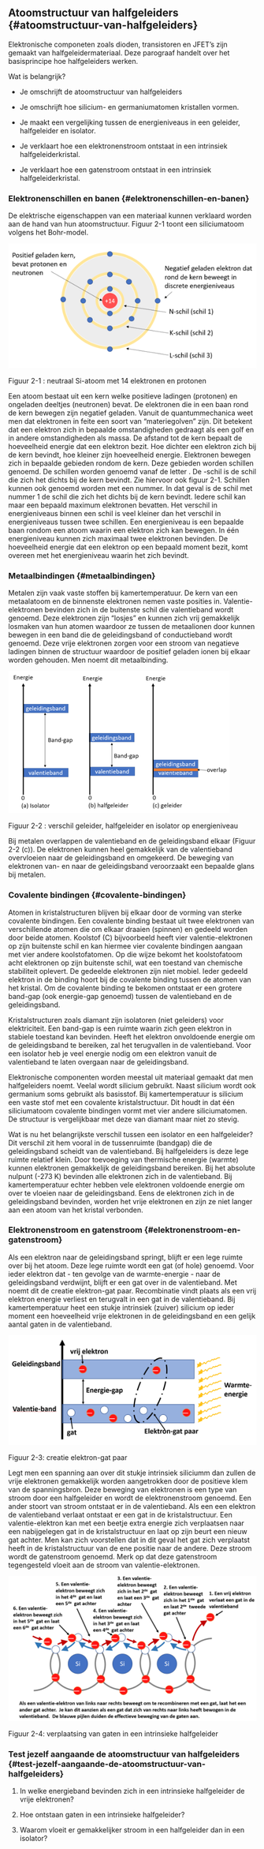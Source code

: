 ## Atoomstructuur van halfgeleiders {#atoomstructuur-van-halfgeleiders}

Elektronische componeten zoals dioden, transistoren en JFET’s zijn gemaakt van halfgeleidermateriaal. Deze parograaf handelt over het basisprincipe hoe halfgeleiders werken.

Wat is belangrijk?

*   Je omschrijft de atoomstructuur van halfgeleiders

*   Je omschrijft hoe silicium- en germaniumatomen kristallen vormen.

*   Je maakt een vergelijking tussen de energieniveaus in een geleider, halfgeleider en isolator.

*   Je verklaart hoe een elektronenstroom ontstaat in een intrinsiek halfgeleiderkristal.

*   Je verklaart hoe een gatenstroom ontstaat in een intrinsiek halfgeleiderkristal.

### Elektronenschillen en banen {#elektronenschillen-en-banen}

De elektrische eigenschappen van een materiaal kunnen verklaard worden aan de hand van hun atoomstructuur. Figuur 2-1 toont een siliciumatoom volgens het Bohr-model.

![](/assets\afbeelding_10.png)

Figuur 2-1 : neutraal Si-atoom met 14 elektronen en protonen

Een atoom bestaat uit een kern welke positieve ladingen (protonen) en ongeladen deeltjes (neutronen) bevat. De elektronen die in een baan rond de kern bewegen zijn negatief geladen. Vanuit de quantummechanica weet men dat elektronen in feite een soort van “materiegolven” zijn. Dit betekent dat een elektron zich in bepaalde omstandigheden gedraagt als een golf en in andere omstandigheden als massa. De afstand tot de kern bepaalt de hoeveelheid energie dat een elektron bezit. Hoe dichter een elektron zich bij de kern bevindt, hoe kleiner zijn hoeveelheid energie. Elektronen bewegen zich in bepaalde gebieden rondom de kern. Deze gebieden worden schillen genoemd. De schillen worden genoemd vanaf de letter . De -schil is de schil die zich het dichts bij de kern bevindt. Zie hiervoor ook figuur 2-1\. Schillen kunnen ook genoemd worden met een nummer. In dat geval is de schil met nummer 1 de schil die zich het dichts bij de kern bevindt. Iedere schil kan maar een bepaald maximum elektronen bevatten. Het verschil in energieniveaus binnen een schil is veel kleiner dan het verschil in energieniveaus tussen twee schillen. Een energieniveau is een bepaalde baan rondom een atoom waarin een elektron zich kan bewegen. In één energieniveau kunnen zich maximaal twee elektronen bevinden. De hoeveelheid energie dat een elektron op een bepaald moment bezit, komt overeen met het energieniveau waarin het zich bevindt.

### Metaalbindingen {#metaalbindingen}

Metalen zijn vaak vaste stoffen bij kamertemperatuur. De kern van een metaalatoom en de binnenste elektronen nemen vaste posities in. Valentie-elektronen bevinden zich in de buitenste schil die valentieband wordt genoemd. Deze elektronen zijn “losjes” en kunnen zich vrij gemakkelijk losmaken van hun atomen waardoor ze tussen de metaalionen door kunnen bewegen in een band die de geleidingsband of conductieband wordt genoemd. Deze vrije elektronen zorgen voor een stroom van negatieve ladingen binnen de structuur waardoor de positief geladen ionen bij elkaar worden gehouden. Men noemt dit metaalbinding.

![](/assets\afbeelding_17.png)

Figuur 2-2 : verschil geleider, halfgeleider en isolator op energieniveau

Bij metalen overlappen de valentieband en de geleidingsband elkaar (Figuur 2-2 (c)). De elektronen kunnen heel gemakkelijk van de valentieband overvloeien naar de geleidingsband en omgekeerd. De beweging van elektronen van- en naar de geleidingsband veroorzaakt een bepaalde glans bij metalen.

### Covalente bindingen {#covalente-bindingen}

Atomen in kristalstructuren blijven bij elkaar door de vorming van sterke covalente bindingen. Een covalente binding bestaat uit twee elektronen van verschillende atomen die om elkaar draaien (spinnen) en gedeeld worden door beide atomen. Koolstof (C) bijvoorbeeld heeft vier valentie-elektronen op zijn buitenste schil en kan hiermee vier covalente bindingen aangaan met vier andere koolstofatomen. Op die wijze bekomt het koolstofatoom acht elektronen op zijn buitenste schil, wat een toestand van chemische stabiliteit oplevert. De gedeelde elektronen zijn niet mobiel. Ieder gedeeld elektron in de binding hoort bij de covalente binding tussen de atomen van het kristal. Om de covalente binding te bekomen ontstaat er een grotere band-gap (ook energie-gap genoemd) tussen de valentieband en de geleidingsband.

Kristalstructuren zoals diamant zijn isolatoren (niet geleiders) voor elektriciteit. Een band-gap is een ruimte waarin zich geen elektron in stabiele toestand kan bevinden. Heeft het elektron onvoldoende energie om de geleidingsband te bereiken, zal het terugvallen in de valentieband. Voor een isolator heb je veel energie nodig om een elektron vanuit de valentieband te laten overgaan naar de geleidingsband.

Elektronische componenten worden meestal uit materiaal gemaakt dat men halfgeleiders noemt. Veelal wordt silicium gebruikt. Naast silicium wordt ook germanium soms gebruikt als basisstof. Bij kamertemperatuur is silicium een vaste stof met een covalente kristalstructuur. Dit houdt in dat één siliciumatoom covalente bindingen vormt met vier andere siliciumatomen. De structuur is vergelijkbaar met deze van diamant maar niet zo stevig.

Wat is nu het belangrijkste verschil tussen een isolator en een halfgeleider? Dit verschil zit hem vooral in de tussenruimte (bandgap) die de geleidingsband scheidt van de valentieband. Bij halfgeleiders is deze lege ruimte relatief klein. Door toevoeging van thermische energie (warmte) kunnen elektronen gemakkelijk de geleidingsband bereiken. Bij het absolute nulpunt (-273 K) bevinden alle elektronen zich in de valentieband. Bij kamertemperatuur echter hebben vele elektronen voldoende energie om over te vloeien naar de geleidingsband. Eens de elektronen zich in de geleidingsband bevinden, worden het vrije elektronen en zijn ze niet langer aan een atoom van het kristal verbonden.

### Elektronenstroom en gatenstroom {#elektronenstroom-en-gatenstroom}

Als een elektron naar de geleidingsband springt, blijft er een lege ruimte over bij het atoom. Deze lege ruimte wordt een gat (of hole) genoemd. Voor ieder elektron dat - ten gevolge van de warmte-energie - naar de geleidingsband verdwijnt, blijft er een gat over in de valentieband. Met noemt dit de creatie elektron-gat paar. Recombinatie vindt plaats als een vrij elektron energie verliest en terugvalt in een gat in de valentieband. Bij kamertemperatuur heet een stukje intrinsiek (zuiver) silicium op ieder moment een hoeveelheid vrije elektronen in de geleidingsband en een gelijk aantal gaten in de valentieband.

![](/assets\afbeelding_27.png)

Figuur 2-3: creatie elektron-gat paar

Legt men een spanning aan over dit stukje intrinsiek siliciumm dan zullen de vrije elektronen gemakkelijk worden aangetrokken door de positieve klem van de spanningsbron. Deze beweging van elektronen is een type van stroom door een halfgeleider en wordt de elektronenstroom genoemd. Een ander stoort van stroom ontstaat er in de valentieband. Als een een elektron de valentieband verlaat ontstaat er een gat in de kristalstructuur. Een valentie-elektron kan met een beetje extra energie zich verplaatsen naar een nabijgelegen gat in de kristalstructuur en laat op zijn beurt een nieuw gat achter. Men kan zich voorstellen dat in dit geval het gat zich verplaatst heeft in de kristalstructuur van de ene positie naar de andere. Deze stroom wordt de gatenstroom genoemd. Merk op dat deze gatenstroom tegengesteld vloeit aan de stroom van valentie-elektronen.

![](/assets\afbeelding_28.png)

Figuur 2-4: verplaatsing van gaten in een intrinsieke halfgeleider

### Test jezelf aangaande de atoomstructuur van halfgeleiders {#test-jezelf-aangaande-de-atoomstructuur-van-halfgeleiders}

1.  In welke energieband bevinden zich in een intrinsieke halfgeleider de vrije elektronen?

2.  Hoe ontstaan gaten in een intrinsieke halfgeleider?

3.  Waarom vloeit er gemakkelijker stroom in een halfgeleider dan in een isolator?